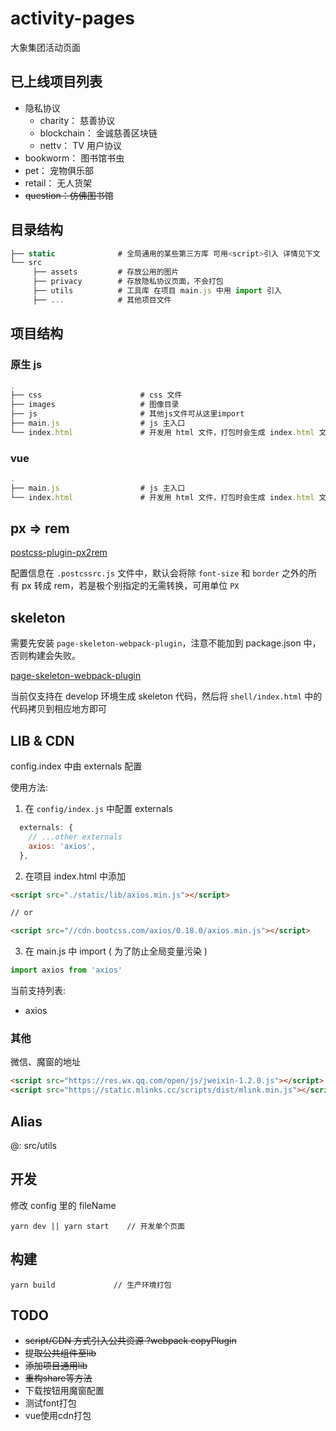 # activity-pages

大象集团活动页面

## 已上线项目列表

- 隐私协议
  - charity： 慈善协议
  - blockchain： 金诚慈善区块链
  - nettv： TV 用户协议
- bookworm： 图书馆书虫
- pet： 宠物俱乐部
- retail： 无人货架
- ~~question：仿佛图书馆~~

## 目录结构

```js
├── static              # 全局通用的某些第三方库 可用<script>引入 详情见下文
└── src
     ├── assets         # 存放公用的图片
     ├── privacy        # 存放隐私协议页面，不会打包
     ├── utils          # 工具库 在项目 main.js 中用 import 引入
     ├── ...            # 其他项目文件
```

## 项目结构

### 原生 js

```js
.
├── css                      # css 文件
├── images                   # 图像目录
├── js                       # 其他js文件可从这里import
├── main.js                  # js 主入口
└── index.html               # 开发用 html 文件，打包时会生成 index.html 文件
```

### vue

```js
.
├── main.js                  # js 主入口
└── index.html               # 开发用 html 文件，打包时会生成 index.html 文件
```

## px => rem

[postcss-plugin-px2rem](https://github.com/ant-tool/postcss-plugin-px2rem)

配置信息在 `.postcssrc.js` 文件中，默认会将除 `font-size` 和 `border` 之外的所有 px 转成 rem，若是极个别指定的无需转换，可用单位 `PX`

## skeleton

需要先安装 `page-skeleton-webpack-plugin`，注意不能加到 package.json 中，否则构建会失败。

[page-skeleton-webpack-plugin](https://github.com/ElemeFE/page-skeleton-webpack-plugin/blob/master/docs/i18n/zh_cn.md)

当前仅支持在 develop 环境生成 skeleton 代码，然后将 `shell/index.html` 中的代码拷贝到相应地方即可

## LIB & CDN

config.index 中由 externals 配置

使用方法:

1. 在 `config/index.js` 中配置 externals

```js
  externals: {
    // ...other externals
    axios: 'axios',
  },
```

2. 在项目 index.html 中添加

```html
<script src="./static/lib/axios.min.js"></script>

// or

<script src="//cdn.bootcss.com/axios/0.18.0/axios.min.js"></script>
```

3. 在 main.js 中 import ( 为了防止全局变量污染 )

```js
import axios from 'axios'
```

当前支持列表:

- axios

### 其他

微信、魔窗的地址

```html
<script src="https://res.wx.qq.com/open/js/jweixin-1.2.0.js"></script>
<script src="https://static.mlinks.cc/scripts/dist/mlink.min.js"></script>
```

## Alias

@: src/utils

## 开发

修改 config 里的 fileName

```shell
yarn dev || yarn start    // 开发单个页面
```

## 构建

```shell
yarn build             // 生产环境打包
```

## TODO

- ~~script/CDN 方式引入公共资源 ?webpack copyPlugin~~
- ~~提取公共组件至lib~~
- ~~添加项目通用lib~~
- ~~重构share等方法~~
- 下载按钮用魔窗配置
- 测试font打包
- vue使用cdn打包


